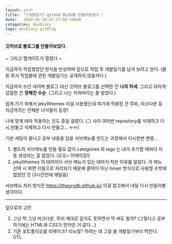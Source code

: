 ```yaml
---
layout: post
title:  "[개발일기] github BLOG를 만들어보았다."
date:   2020-06-30 01:27:00 +0800
categories: devDiary
tags: devDiary gitBlog
---
```


#### 깃허브로 블로그를 만들어보았다.
~ 그리고 헬게이트가 열렸다 ~

지금까지 작업했었던 방식을 반성하며 앞으로 작업 후 개발일기를 남겨 보려고 한다.
(물론 회사 작업물에 관한 개발일기는 공개하지 않을꺼다.)

지금까지 쓰던 네이버 블로그 대신 깃허브 블로그를 선택한 건 **나의 허세**.
그리고 대차게 삽질한 건 **정해진 수순**.
(그리고 나는 미쳐버리는 줄 알았다.)

쉽게 가기 위해서 jekyllthemes 이걸 사용했는데 
여기에 적용된 건 루비, 마크다운 등 지금까지는 안해본 녀석들이 등장!

나에 맞게 테마 적용하는 것도 종일 걸렸다.
(그 사이 여러번 repository를 삭제하고 다시 만들고 삭제하고 다시 만들고... ㅠㅠ)

기본 세팅이 끝나고 공부 내용을 담을 서브메뉴를 만드는 과정에서 다시한번 멘붕...
1) 별도의 서브메뉴를 만들 필요 없이 categories 와 tags 는 내가 추가할 때마다 자동 생성되는 걸 알았다. (오오~ 어메이징!)
2) jekyllthemes 의 테마마다 서브 메뉴가 있는 테마가 적은 이유를 알았다.
   각 메뉴 선택 시 화면 이동으로 처리되기 때문에 클릭이 아닌 hover 방식으로 사용할 수밖에 없었던 것 (3시간만에 깨달음)

서브메뉴 처리 방식은 https://theorydb.github.io/ 이걸 참고해서 내일 다시 만들어볼 생각이다.

------------------------------------
앞으로의 고민 
1) 그냥 막 그냥 마크다운, 루비 제대로 알지도 못하면서 막 써도 될까? 
   (그렇다고 공부하기에는 HTML와 CSS가 먼저인 거 같다...)
2) 기존 포트폴리오를 리메이크? 리뉴얼? 하려는 데 그걸 쓸 개발일기부터 막힌다. OTL 


